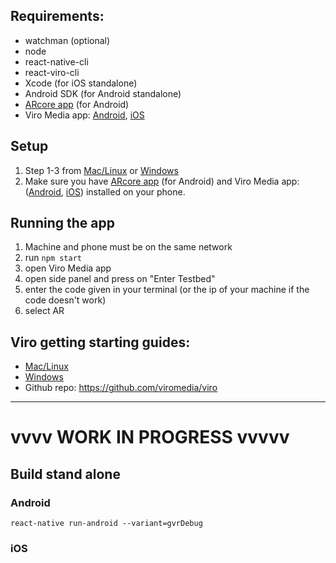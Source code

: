 ## Requirements:
- watchman (optional)
- node
- react-native-cli
- react-viro-cli
- Xcode (for iOS standalone)
- Android SDK (for Android standalone)
- [ARcore app](https://play.google.com/store/apps/details?id=com.google.ar.unity.ddelements&hl=en_US) (for Android)
- Viro Media app: [Android](https://play.google.com/store/apps/details?id=com.viromedia.viromedia), [iOS](https://apps.apple.com/us/app/viro-media/id1163100576)

## Setup
1. Step 1-3 from [Mac/Linux](https://docs.viromedia.com/docs/quick-start) or [Windows](https://docs.viromedia.com/docs/quick-start-windows)
2. Make sure you have [ARcore app](https://play.google.com/store/apps/details?id=com.google.ar.unity.ddelements&hl=en_US) (for Android) and Viro Media app: ([Android](https://play.google.com/store/apps/details?id=com.viromedia.viromedia), [iOS](https://apps.apple.com/us/app/viro-media/id1163100576)) installed on your phone.

## Running the app
1. Machine and phone must be on the same network
2. run `npm start`
3. open Viro Media app
4. open side panel and press on "Enter Testbed"
4. enter the code given in your terminal (or the ip of your machine if the code doesn't work)
5. select AR

## Viro getting starting guides:
- [Mac/Linux](https://docs.viromedia.com/docs/quick-start)
- [Windows](https://docs.viromedia.com/docs/quick-start-windows)
- Github repo: https://github.com/viromedia/viro


---
# vvvv WORK IN PROGRESS vvvvv
## Build stand alone
### Android
`react-native run-android --variant=gvrDebug`
### iOS


